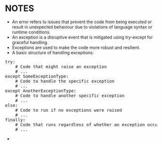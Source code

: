 # NOTES

- An error refers to issues that prevent the code from being executed or result in unexpected behaviour 
  due to violations of language syntax or runtime conditions.
- An exception is a disruptive event that is mitigated using try-except for graceful handling.
- Exceptions are used to make the code more robust and resilient.
- A basic structure of handling exceptions:
<pre>
try:
    # Code that might raise an exception
    # ...
except SomeExceptionType:
    # Code to handle the specific exception
    # ...
except AnotherExceptionType:
    # Code to handle another specific exception
    # ...
else:
    # Code to run if no exceptions were raised
    # ...
finally:
    # Code that runs regardless of whether an exception occurred or not
    # ...
</pre>
- 

